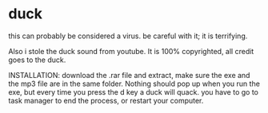 # duck

this can probably be considered a virus.  be careful with it; it is terrifying.

Also i stole the duck sound from youtube. It is 100% copyrighted, all credit goes to the duck.

INSTALLATION:
download the .rar file and extract, make sure the exe and the mp3 file are in the same folder.
Nothing should pop up when you run the exe, but every time you press the d key a duck will quack.
you have to go to task manager to end the process, or restart your computer.
